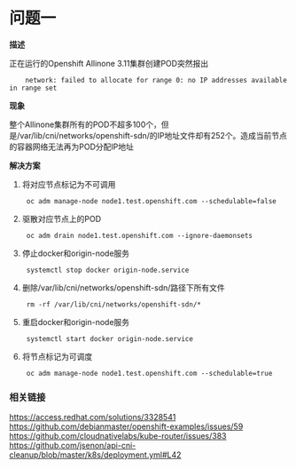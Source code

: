 # 问题一

**描述**

正在运行的Openshift Allinone 3.11集群创建POD突然报出

        network: failed to allocate for range 0: no IP addresses available in range set

**现象**

整个Allinone集群所有的POD不超多100个，但是/var/lib/cni/networks/openshift-sdn/的IP地址文件却有252个。造成当前节点的容器网络无法再为POD分配IP地址

**解决方案**

1. 将对应节点标记为不可调用

        oc adm manage-node node1.test.openshift.com --schedulable=false

2. 驱散对应节点上的POD

        oc adm drain node1.test.openshift.com --ignore-daemonsets

3. 停止docker和origin-node服务

        systemctl stop docker origin-node.service

4. 删除/var/lib/cni/networks/openshift-sdn/路径下所有文件

        rm -rf /var/lib/cni/networks/openshift-sdn/*

5. 重启docker和origin-node服务

        systemctl start docker origin-node.service

6. 将节点标记为可调度

        oc adm manage-node node1.test.openshift.com --schedulable=true

### 相关链接
https://access.redhat.com/solutions/3328541
https://github.com/debianmaster/openshift-examples/issues/59
https://github.com/cloudnativelabs/kube-router/issues/383
https://github.com/jsenon/api-cni-cleanup/blob/master/k8s/deployment.yml#L42
